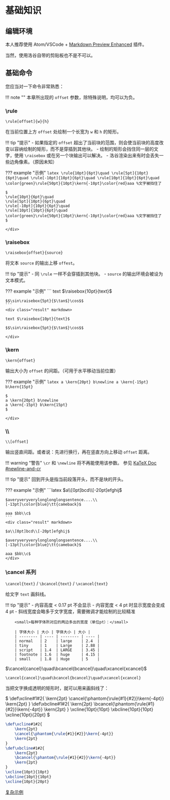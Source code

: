 # 基础知识

## 编辑环境

  本人推荐使用 Atom/VSCode + [Markdown Preview Enhanced](https://shd101wyy.github.io/markdown-preview-enhanced/#/zh-cn/) 插件。

  当然，使用洛谷自带的剪贴板也不是不可以。

## 基础命令

您应当对一下命令非常熟悉：

!!! note ""
    本章所出现的 `offset` 参数，除特殊说明，均可以为负。

### \rule

`\rule[offset]{w}{h}`

在当前位置上方 `offset` 处绘制一个长宽为 `w` 和 `h` 的矩形。

!!! tip "提示"
    - 如果指定的 `offset` 超出了当前块的范围，则会使当前块的高度改变以容纳绘制的矩形，而不是穿插到其他块。
    - 绘制的矩形会挡住同一层的文字，使用 `\raisebox` 或在另一个块输出可以解决。
    - 洛谷渲染出来有时会丢失一些边角像素。（原因未知）

??? example "示例"
    ```latex
    \rule{10pt}{6pt}\quad
    \rule[5pt]{10pt}{6pt}\quad
    \rule[-10pt]{10pt}{6pt}\quad
    \rule[10pt]{10pt}{6pt}\quad
    \color{green}\rule{50pt}{10pt}\kern{-10pt}\color{red}aaa %文字被挡住了
    ```
    <div class="result" markdown>

    $
    \rule{10pt}{6pt}\quad
    \rule[5pt]{10pt}{6pt}\quad
    \rule[-10pt]{10pt}{6pt}\quad
    \rule[10pt]{10pt}{6pt}\quad
    \color{green}\rule{50pt}{10pt}\kern{-10pt}\color{red}aaa %文字被挡住了
    $

    </div>
  
### \raisebox

`\raisebox{offset}{source}` 

将文本 `source` 的输出上移 `offest`。

!!! tip "提示"
    - 同 `\rule` 一样不会穿插到其他块。
    - `source` 的输出环境会被设为文本模式。

??? example "示例"
    ```
    text $\raisebox{10pt}{text}$

    $$\sin\raisebox{5pt}{$\tan$}\cos$$
    ```
    <div class="result" markdown>

    text $\raisebox{10pt}{text}$

    $$\sin\raisebox{5pt}{$\tan$}\cos$$

    </div>
  
### \kern

`\kern{offset}`

输出大小为 `offset` 的间距。（可用于水平移动当前位置）

??? example "示例"
    ```latex
    a \kern{20pt} b\newline
    a \kern{-15pt} b\kern{15pt}
    ```
    <div class="result" markdown>

    $
    a \kern{20pt} b\newline
    a \kern{-15pt} b\kern{15pt}
    $

    </div>

### \\\\

`\\[offset]`

输出竖直间距。或者说：先进行换行，再在竖直方向上移动 `offset` 距离。

!!! warning "警告"
    `\cr` 和 `\newline` 将不再能使用该参数。
    参见 [KaTeX Doc #newline-and-cr](https://katex.org/docs/migration.html#newline-and-cr)

!!! tip "提示"
    回到开头是指当前段落开头，而不是块的开头。

??? example "示例"
    ```latex
    $a\\[0pt]bcd\\[-20pt]efghij$

    $averyveryverylonglonglongsentence....\\[-13pt]\color{blue}\tt{cameback}$

    aaa $bb\\c$
    ```
    <div class="result" markdown>

    $a\\[0pt]bcd\\[-20pt]efghij$

    $averyveryverylonglonglongsentence....\\[-13pt]\color{blue}\tt{cameback}$

    aaa $bb\\c$
    </div>

### \cancel 系列

`\cancel{text}` / `\bcancel{text}` / `\xcancel{text}`

给文字 `text` 画斜线。

!!! tip "提示"
    - 内容高度 < 0.17 pt 不会显示
    - 内容宽度 < 4 pt 时显示宽度会变成 4 pt
    - 斜线宽度会略多于文字宽度，需要微调才能绘制的比较精准

        <small>每种字体所对应的两边多出的宽度（单位pt）：</small>

        | 字体大小 | 大小 | 字体大小 | 大小 |
        | -------- | ---- | -------- | ---- |
        | normal   | 2    | large    | 2.4  |
        | tiny     | 1    | Large    | 2.88 |
        | script   | 1.4  | LARGE    | 3.45 |
        | footnote | 1.6  | huge     | 4.15 |
        | small    | 1.8  | Huge     | 5    |

$\cancel{cancel}\quad\bcancel{bcancel}\quad\xcancel{xcancel}$

`\cancel{cancel}\quad\bcancel{bcancel}\quad\xcancel{xcancel}`

当把文字换成透明的矩形时，就可以用来画斜线了：

$
\def\xcline#1#2{
    \kern{2pt}
    \cancel{\phantom{\rule{#1}{#2}}\kern{-4pt}}
    \kern{2pt}
}
\def\xbcline#1#2{
    \kern{2pt}
    \bcancel{\phantom{\rule{#1}{#2}}\kern{-4pt}}
    \kern{2pt}
}
\xcline{10pt}{10pt}
\xbcline{10pt}{10pt}
\xcline{10pt}{20pt}
$
    
```latex
\def\xcline#1#2{
    \kern{2pt}
    \cancel{\phantom{\rule{#1}{#2}}\kern{-4pt}}
    \kern{2pt}
}
\def\xbcline#1#2{
    \kern{2pt}
    \bcancel{\phantom{\rule{#1}{#2}}\kern{-4pt}}
    \kern{2pt}
}
\xcline{10pt}{10pt}
\xbcline{10pt}{10pt}
\xcline{10pt}{20pt}
```
    
[复杂示例](/appendix/B#_3)